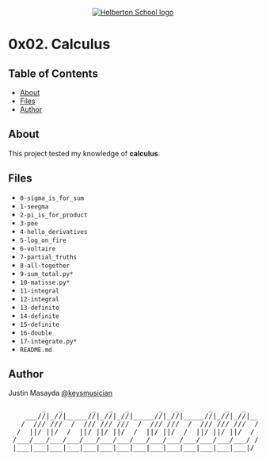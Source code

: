 <p align="center">
  <a href=#>
    <img src="https://intranet.hbtn.io/assets/holberton-logo-full-black-157ccfa3d2134776c1e3f78c0fe682968e8848b64fcacc6187976044f75f35a8.png" alt="Holberton School logo">
  </a>
</p>

# 0x02. Calculus

## Table of Contents
* [About](#about)
* [Files](#files)
* [Author](#author)

## About
This project tested my knowledge of **calculus**.

## Files
* `0-sigma_is_for_sum`
* `1-seegma`
* `2-pi_is_for_product`
* `3-pee`
* `4-hello_derivatives`
* `5-log_on_fire`
* `6-voltaire`
* `7-partial_truths`
* `8-all-together`
* `9-sum_total.py*`
* `10-matisse.py*`
* `11-integral`
* `12-integral`
* `13-definite`
* `14-definite`
* `15-definite`
* `16-double`
* `17-integrate.py*`
* `README.md`

## Author
Justin Masayda [@keysmusician](https://github.com/keysmusician)
<pre align="center">
        _   _       _   _   _       _   _       _   _   _     
    ___//|_//|_____//|_//|_//|_____//|_//|_____//|_//|_//|___ 
   /  /// ///  /  /// /// ///  /  /// ///  /  /// /// ///  / |
  /  ||/ ||/  /  ||/ ||/ ||/  /  ||/ ||/  /  ||/ ||/ ||/  / / 
 /___/___/___/___/___/___/___/___/___/___/___/___/___/___/ /  
 |___|___|___|___|___|___|___|___|___|___|___|___|___|___|/   
 
</pre>
<p><span style="font-family: 'Lucida Console'; line-height: 14px; font-size: 14px; display: inline-block;">&nbsp;</span></p>
